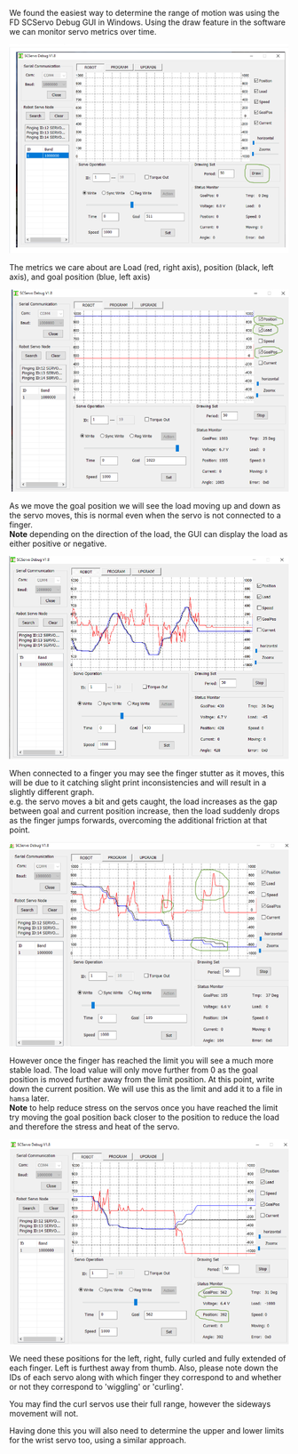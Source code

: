 We found the easiest way to determine the range of motion was
using the FD SCServo Debug GUI in Windows.
Using the draw feature in the software we can monitor servo
metrics over time.

![highlight draw button](draw_highlighted.png)

The metrics we care about are Load (red, right axis), position 
(black, left axis), and goal position (blue, left axis)

![highlighted draw selection boxes](selections_highlighted.png)


As we move the goal position we will see the load moving up and 
down as the servo moves, this is normal even when the servo is 
not connected to a finger.  
**Note** depending on the direction of the load, the GUI can 
display the load as either positive or negative.

![load across normal operation](normal_load.png)

When connected to a finger you may see the finger stutter as it 
moves, this will be due to it catching slight print inconsistencies
and will result in a slightly different graph.  
e.g. the servo moves a bit and gets caught, the load increases
as the gap between goal and current position increase, then the 
load suddenly drops as the finger jumps forwards, overcoming the 
additional friction at that point.

![load against operation of resistant joints](sticky_load.png)

However once the finger has reached the limit you will see a much 
more stable load. The load value will only move further from 0 as the 
goal position is moved further away from the limit position.
At this point, write down the current position. We will use this as 
the limit and add it to a file in `hamsa` later.  
**Note** to help reduce stress on the servos once you have reached 
the limit try moving the goal position back closer to the position 
to reduce the load and therefore the stress and heat of the servo. 

![load when at the end of the joint range](constant_load.png)

We need these positions for the left, right, fully curled and fully
extended of each finger.
Left is furthest away from thumb. Also, please note down the IDs of 
each servo along with which finger they correspond to and whether or not
they correspond to 'wiggling' or 'curling'.

You may find the curl servos use their full range, however the sideways 
movement will not.

Having done this you will also need to determine the upper and lower 
limits for the wrist servo too, using a similar approach.





